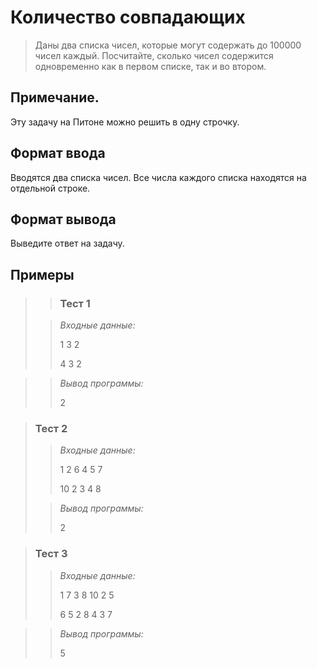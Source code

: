 # Количество совпадающих

>Даны два списка чисел, которые могут содержать до 100000 чисел каждый. Посчитайте, сколько чисел содержится одновременно как в первом списке, так и во втором.



## Примечание.

Эту задачу на Питоне можно решить в одну строчку.

## Формат ввода

Вводятся два списка чисел. Все числа каждого списка находятся на отдельной строке.


## Формат вывода

Выведите ответ на задачу.

 ## Примеры
>
>>### Тест 1
> 
>>*Входные данные:*
>>
>>1 3 2
>>
>>4 3 2

>>*Вывод программы:*
>>
>>2

 
>### Тест 2
>
>>*Входные данные:*
>>
>>
>>1 2 6 4 5 7
>>
>>10 2 3 4 8
> 
>>*Вывод программы:*
>>
>>2
>>
>>

>### Тест 3
>>
>>*Входные данные:*
>>
>>1 7 3 8 10 2 5
>>
>>6 5 2 8 4 3 7

>>*Вывод программы:*
>>
>>5
